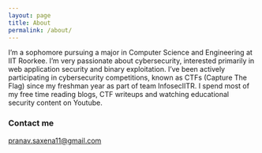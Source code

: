 ```yaml
---
layout: page
title: About
permalink: /about/
---
```


I’m a sophomore pursuing a major in Computer Science and Engineering at IIT Roorkee. I’m very passionate about cybersecurity, interested primarily in web application security and binary exploitation. I’ve been actively participating in cybersecurity competitions, known as CTFs (Capture The Flag) since my freshman year as part of team InfosecIITR. I spend most of my free time reading blogs, CTF writeups and watching educational security content on Youtube.

### Contact me

[pranav.saxena11@gmail.com](mailto:pranav.saxena11@gmail.com)
